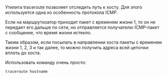 Утилита traceroute позволяет отследить путь к хосту. Для этого используется одна из особенность протокола ICMP.

Если на маршрутизатор приходит пакет с временем жизни 1, то он не передает его дальше по сети, но отправляется получателю ICMP-пакет с сообщение, что время жизни истекло.

Таким образом, если посылать в направлении хоста пакеты с временем жизни 1, 2, 3 и так далее, то можно получить адреса всей цепочки вплоть до хоста.

Использовать команду очень просто: 
```sh
traceroute hostname
```
